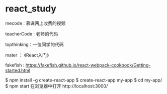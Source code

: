 # react_study

mecode : 慕课网上收费的视频

teacherCode : 老师的代码

topthinking：一位同学的代码

mater ： 《React入门》

fakefish : https://fakefish.github.io/react-webpack-cookbook/Getting-started.html

$ npm install -g create-react-app
$ create-react-app my-app
$ cd my-app/
$ npm start
在浏览器中打开 http://localhost:3000/


